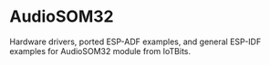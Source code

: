 # AudioSOM32
Hardware drivers, ported ESP-ADF examples, and general ESP-IDF examples for AudioSOM32 module from IoTBits.
